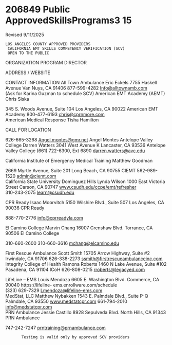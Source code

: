 # 206849 Public ApprovedSkillsPrograms3 15

Revised 9/11/2025 
 
 
 
    LOS ANGELES COUNTY APPROVED PROVIDERS 
     CALIFORNIA EMT SKILLS COMPETENCY VERIFICATION (SCV) 
     OPEN TO THE PUBLIC 
 
ORGANIZATION 
PROGRAM DIRECTOR 
 
ADDRESS / 
WEBSITE 
 
CONTACT INFORMATION 
All Town Ambulance 
Eric Eckels 
7755 Haskell Avenue 
Van Nuys, CA 91406 
877-599-4282 
Info@alltownamb.com  
(Ask for Karina Guzman to schedule SCV) 
American EMT Academy 
(AEMT) 
Chris Siska 
 
345 S. Woods Avenue, Suite 104 
Los Angeles, CA 90022 
American EMT Academy 
800-477-6193 
chris@cprnmore.com  
American Medical Response 
Tisha Hamilton 
 
CALL FOR LOCATION 
 
626-665-3268 
Angel.montes@gmr.net 
Angel Montes 
Antelope Valley College 
Darren Watters 
3041 West Avenue K 
Lancaster, CA 93536 
Antelope Valley College 
(661) 722-6300, Ext 6890 
darren.watters@avc.edu  
 
California Institute of 
Emergency Medical Training 
Matthew Goodman 
 
2669 Myrtle Avenue, Suite 201 
Long Beach, CA 90755 
CIEMT 
562-989-1520 
admin@ciemt.com  
California State University 
Dominguez Hills 
Lynda Wilson 
1000 East Victoria Street 
Carson, CA 90747 
www.csudh.edu/ccpe/emt/refresher   
310-243-2075 
learn@csudh.edu  
 
CPR Ready 
Isaac Moorvitch 
5150 Wilshire Blvd., Suite 507 
Los Angeles, CA 90036 
CPR Ready 
 
888-770-2776 
info@cprreadyla.com 
 
El Camino College 
Marvin Chang 
16007 Crenshaw Blvd. 
Torrance, CA 90506 
El Camino College 
 
310-660-2600 
310-660-3616 
mchang@elcamino.edu  
 
First Rescue Ambulance 
Scott Smith 
15705 Arrow Highway, Suite #2 
Irwindale, CA 91706 
626-338-2273 
ssmith@firstrescueambulanceinc.com  
Integrity College of Health 
Ramona Roberts 
1460 N Lake Avenue, Suite #102 
Pasadena, CA 91104 
ICoH 
626-808-0215 
rroberts@legacyed.com 
 
LifeLine – EMS 
Louis Mendoza 
6605 E. Washington Blvd. 
Commerce, CA 90040 
https://lifeline-
ems.enrollware.com/schedule  
(323) 629-7329 
Lmendoza@lifeline-ems.com  
MedStat, LLC 
Matthew Nybakken 
1543 E. Palmdale Blvd., Suite P-Q 
Palmdale, CA 93550 
www.medstatcpr.com 
661-794-2010 
info@medstatcpr.com  
PRN Ambulance 
Jessie Castillo 
8928 Sepulveda Blvd. 
North Hills, CA 91343 
PRN Ambulance 
 
747-242-7247 
prntraining@prnambulance.com 
 
           Testing is valid only by approved SCV providers
